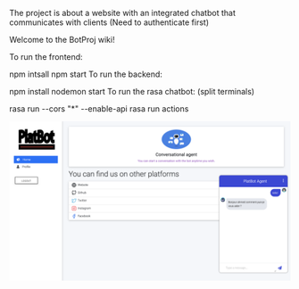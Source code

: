 The project is about a website with an integrated chatbot that communicates with clients (Need to authenticate first)

Welcome to the BotProj wiki!

To run the frontend:

npm intsall
npm start
To run the backend:

npm install
nodemon start
To run the rasa chatbot: (split terminals)

rasa run --cors "*" --enable-api
rasa run actions

![screen](https://github.com/Ahmedaouladaomar/BotProj/blob/main/platbot.png?raw=true)
